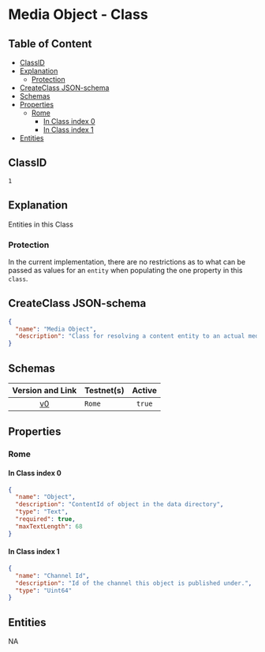 Media Object - Class
====================

Table of Content
----------------
<!-- TOC START min:1 max:4 link:true asterisk:false update:true -->
  - [ClassID](#classid)
  - [Explanation](#explanation)
    - [Protection](#protection)
  - [CreateClass JSON-schema](#createclass-json-schema)
  - [Schemas](#schemas)
  - [Properties](#properties)
    - [Rome](#rome)
      - [In Class index 0](#in-class-index-0)
      - [In Class index 1](#in-class-index-1)
  - [Entities](#entities)
<!-- TOC END -->

## ClassID
`1`

## Explanation
Entities in this Class

### Protection

In the current implementation, there are no restrictions as to what can be passed as values for an `entity` when populating the one property in this `class`.

## CreateClass JSON-schema
```json
{
  "name": "Media Object",
  "description": "Class for resolving a content entity to an actual media file or link."
}
```

## Schemas
|Version and Link                                           |   Testnet(s)     |Active |
|:---------------------------------------------------------:|------------------|:-----:|
| [v0](../../schemas/general/mediaObject0.json)             | `Rome`           |`true` |

## Properties
### Rome
#### In Class index 0
```json
{
  "name": "Object",
  "description": "ContentId of object in the data directory",
  "type": "Text",
  "required": true,
  "maxTextLength": 68
}
```
#### In Class index 1
```json
{
  "name": "Channel Id",
  "description": "Id of the channel this object is published under.",
  "type": "Uint64"
}
```

## Entities
NA
